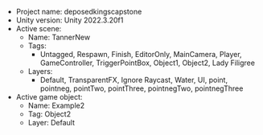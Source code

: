 <!-- UNITY CODE ASSIST INSTRUCTIONS START -->
- Project name: deposedkingscapstone
- Unity version: Unity 2022.3.20f1
- Active scene:
  - Name: TannerNew
  - Tags:
    - Untagged, Respawn, Finish, EditorOnly, MainCamera, Player, GameController, TriggerPointBox, Object1, Object2, Lady Filigree
  - Layers:
    - Default, TransparentFX, Ignore Raycast, Water, UI, point, pointneg, pointTwo, pointThree, pointnegTwo, pointnegThree
- Active game object:
  - Name: Example2
  - Tag: Object2
  - Layer: Default
<!-- UNITY CODE ASSIST INSTRUCTIONS END -->